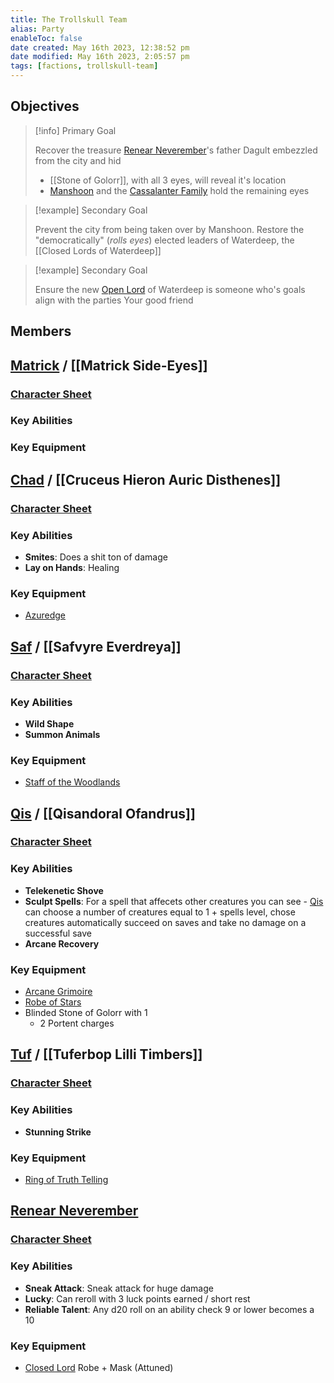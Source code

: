 ```yaml
---
title: The Trollskull Team
alias: Party
enableToc: false
date created: May 16th 2023, 12:38:52 pm
date modified: May 16th 2023, 2:05:57 pm
tags: [factions, trollskull-team]
---
```

## Objectives
> [!info] Primary Goal
>
> Recover the treasure [Renear Neverember](Renear%20Neverember.md)'s father Dagult embezzled from the city and hid
> - [[Stone of Golorr]], with all 3 eyes, will reveal it's location
> - [Manshoon](Manshoon.md) and the [Cassalanter Family](Cassalanter%20Family.md) hold the remaining eyes

> [!example] Secondary Goal
>
> Prevent the city from being taken over by Manshoon. Restore the "democratically" (*rolls eyes*) elected leaders of Waterdeep, the [[Closed Lords of Waterdeep]]
> 

> [!example] Secondary Goal
>
> Ensure the new [Open Lord](Closed%20Lords%20of%20Waterdeep.md) of Waterdeep is someone who's goals align with the parties
> Your good friend 
> 

## Members
## [Matrick](Matrick%20Side-Eyes.md) / [[Matrick Side-Eyes]]
### [Character Sheet](https://www.dndbeyond.com/characters/47957494)
### Key Abilities

### Key Equipment

## [Chad](Cruceus%20Hieron%20Auric%20Disthenes.md) / [[Cruceus Hieron Auric Disthenes]]
### [Character Sheet](https://www.dndbeyond.com/characters/29073151)
### Key Abilities
- **Smites**: Does a shit ton of damage
- **Lay on Hands**: Healing
### Key Equipment
- [Azuredge](https://www.dndbeyond.com/magic-items/253562-azuredge)

## [Saf](Safvyre%20Everdreya.md) / [[Safvyre Everdreya]]
### [Character Sheet](https://www.dndbeyond.com/characters/28905246)
### Key Abilities
- **Wild Shape**
- **Summon Animals**
### Key Equipment
- [Staff of the Woodlands](https://www.dndbeyond.com/magic-items/4769-staff-of-the-woodlands)

## [Qis](Qisandoral%20Ofandrus.md) / [[Qisandoral Ofandrus]]
### [Character Sheet](https://www.dndbeyond.com/characters/29207223)
### Key Abilities
- **Telekenetic Shove**
- **Sculpt Spells**: For a spell that affecets other creatures you can see - [Qis](Qisandoral%20Ofandrus.md) can choose a number of creatures equal to 1 + spells level, chose creatures automatically succeed on saves and take no damage on a successful save
- **Arcane Recovery**
### Key Equipment
- [Arcane Grimoire](https://www.dndbeyond.com/magic-items/2411946-arcane-grimoire-2)
- [Robe of Stars](https://www.dndbeyond.com/magic-items/4741-robe-of-stars)
- Blinded Stone of Golorr with 1
	- 2 Portent charges

## [Tuf](Tuferbop%20Lilli%20Timbers.md) / [[Tuferbop Lilli Timbers]]
### [Character Sheet](https://www.dndbeyond.com/characters/29269184)
### Key Abilities
- **Stunning Strike**
### Key Equipment
- [Ring of Truth Telling](https://www.dndbeyond.com/magic-items/254338-ring-of-truth-telling)

## [Renear Neverember](Renear%20Neverember.md)
### [Character Sheet](https://www.dndbeyond.com/characters/52716043)
### Key Abilities
- **Sneak Attack**: Sneak attack for huge damage
- **Lucky**: Can reroll with 3 luck points earned / short rest
- **Reliable Talent**: Any d20 roll on an ability check 9 or lower becomes a 10
### Key Equipment
- [Closed Lord](Closed%20Lords%20of%20Waterdeep.md) Robe + Mask (Attuned)
